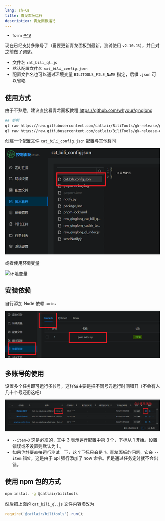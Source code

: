 ```yaml
---
lang: zh-CN
title: 青龙面板运行
description: 青龙面板运行
---
```


- form [#49](https://github.com/catlair/BiliTools/issues/49)

现在已经支持多账号了（需要更新青龙面板到最新，测试使用 `v2.10.13`），并且对之前做了调整。

- 文件名 `cat_bili_ql.js`
- 默认配置文件名 `cat_bili_config.json`
- 配置文件名也可以通过环境变量 `BILITOOLS_FILE_NAME` 指定，后缀 `.json` 可以省略

## 使用方式

由于不熟悉，建议直接看青龙面板教程 <https://github.com/whyour/qinglong>

```bash
## 举例
ql raw https://raw.githubusercontent.com/catlair/BiliTools/gh-release/gh-release/cat_bili_ql.js # 正式版
ql raw https://raw.githubusercontent.com/catlair/BiliTools/gh-release-dev/gh-release/cat_bili_ql.js # 开发版
```

创建一个配置文件
`cat_bili_config.json` 配置与其他相同

![ql_config](/images/ql_config.png)

或者使用环境变量

![环境变量](https://user-images.githubusercontent.com/81743795/148545529-73c95e3d-219f-4bf9-b266-7ad03bd9e9be.png)

## 安装依赖

自行添加 Node 依赖 `axios`

![Node 依赖](/images/ql_deps.png)

## 多账号的使用

设置多个任务即可运行多帐号，这样做主要是把不同号的运行时间错开（不会有人几十个号还用这吧）

![ql_item](/images/ql_item.png)

- `--item=3` 这是必须的，其中 3 表示运行配置中第 3 个，下标从 1 开始。设置错误或不设置则默认为 1 。
- 如果你想要直接运行测试一下，这个下标只会是 1。青龙面板的问题，它会 `--item` 错位，这是由于 api 强行添加了 now 命令。但是通过任务定时就不会出错。

## 使用 npm 包的方式

```bash
npm install -g @catlair/bilitools
```

然后把上面的 `cat_bili_ql.js` 文件内容修改为

```javascript
require('@catlair/bilitools').run();
```
